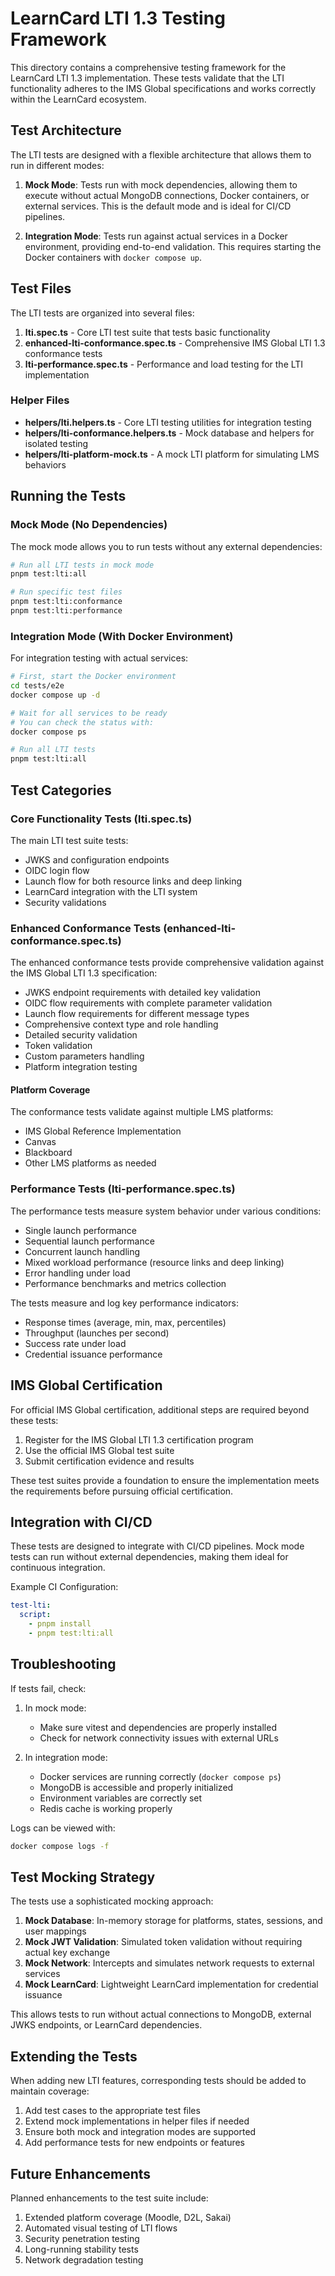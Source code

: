 # LearnCard LTI 1.3 Testing Framework

This directory contains a comprehensive testing framework for the LearnCard LTI 1.3 implementation. These tests validate that the LTI functionality adheres to the IMS Global specifications and works correctly within the LearnCard ecosystem.

## Test Architecture

The LTI tests are designed with a flexible architecture that allows them to run in different modes:

1. **Mock Mode**: Tests run with mock dependencies, allowing them to execute without actual MongoDB connections, Docker containers, or external services. This is the default mode and is ideal for CI/CD pipelines.

2. **Integration Mode**: Tests run against actual services in a Docker environment, providing end-to-end validation. This requires starting the Docker containers with `docker compose up`.

## Test Files

The LTI tests are organized into several files:

1. **lti.spec.ts** - Core LTI test suite that tests basic functionality
2. **enhanced-lti-conformance.spec.ts** - Comprehensive IMS Global LTI 1.3 conformance tests
3. **lti-performance.spec.ts** - Performance and load testing for the LTI implementation

### Helper Files

- **helpers/lti.helpers.ts** - Core LTI testing utilities for integration testing
- **helpers/lti-conformance.helpers.ts** - Mock database and helpers for isolated testing
- **helpers/lti-platform-mock.ts** - A mock LTI platform for simulating LMS behaviors

## Running the Tests

### Mock Mode (No Dependencies)

The mock mode allows you to run tests without any external dependencies:

```bash
# Run all LTI tests in mock mode
pnpm test:lti:all

# Run specific test files
pnpm test:lti:conformance
pnpm test:lti:performance
```

### Integration Mode (With Docker Environment)

For integration testing with actual services:

```bash
# First, start the Docker environment
cd tests/e2e
docker compose up -d

# Wait for all services to be ready
# You can check the status with:
docker compose ps

# Run all LTI tests
pnpm test:lti:all
```

## Test Categories

### Core Functionality Tests (lti.spec.ts)

The main LTI test suite tests:

- JWKS and configuration endpoints
- OIDC login flow
- Launch flow for both resource links and deep linking
- LearnCard integration with the LTI system
- Security validations

### Enhanced Conformance Tests (enhanced-lti-conformance.spec.ts)

The enhanced conformance tests provide comprehensive validation against the IMS Global LTI 1.3 specification:

- JWKS endpoint requirements with detailed key validation
- OIDC flow requirements with complete parameter validation
- Launch flow requirements for different message types
- Comprehensive context type and role handling
- Detailed security validation
- Token validation
- Custom parameters handling
- Platform integration testing

#### Platform Coverage

The conformance tests validate against multiple LMS platforms:

- IMS Global Reference Implementation
- Canvas
- Blackboard
- Other LMS platforms as needed

### Performance Tests (lti-performance.spec.ts)

The performance tests measure system behavior under various conditions:

- Single launch performance
- Sequential launch performance
- Concurrent launch handling
- Mixed workload performance (resource links and deep linking)
- Error handling under load
- Performance benchmarks and metrics collection

The tests measure and log key performance indicators:

- Response times (average, min, max, percentiles)
- Throughput (launches per second)
- Success rate under load
- Credential issuance performance

## IMS Global Certification

For official IMS Global certification, additional steps are required beyond these tests:

1. Register for the IMS Global LTI 1.3 certification program
2. Use the official IMS Global test suite
3. Submit certification evidence and results

These test suites provide a foundation to ensure the implementation meets the requirements before pursuing official certification.

## Integration with CI/CD

These tests are designed to integrate with CI/CD pipelines. Mock mode tests can run without external dependencies, making them ideal for continuous integration.

Example CI Configuration:

```yaml
test-lti:
  script:
    - pnpm install
    - pnpm test:lti:all
```

## Troubleshooting

If tests fail, check:

1. In mock mode:
   - Make sure vitest and dependencies are properly installed
   - Check for network connectivity issues with external URLs

2. In integration mode:
   - Docker services are running correctly (`docker compose ps`)
   - MongoDB is accessible and properly initialized
   - Environment variables are correctly set
   - Redis cache is working properly

Logs can be viewed with:

```bash
docker compose logs -f
```

## Test Mocking Strategy

The tests use a sophisticated mocking approach:

1. **Mock Database**: In-memory storage for platforms, states, sessions, and user mappings
2. **Mock JWT Validation**: Simulated token validation without requiring actual key exchange
3. **Mock Network**: Intercepts and simulates network requests to external services
4. **Mock LearnCard**: Lightweight LearnCard implementation for credential issuance

This allows tests to run without actual connections to MongoDB, external JWKS endpoints, or LearnCard dependencies.

## Extending the Tests

When adding new LTI features, corresponding tests should be added to maintain coverage:

1. Add test cases to the appropriate test files
2. Extend mock implementations in helper files if needed
3. Ensure both mock and integration modes are supported
4. Add performance tests for new endpoints or features

## Future Enhancements

Planned enhancements to the test suite include:

1. Extended platform coverage (Moodle, D2L, Sakai)
2. Automated visual testing of LTI flows
3. Security penetration testing
4. Long-running stability tests
5. Network degradation testing